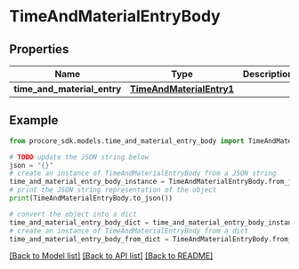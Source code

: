 # TimeAndMaterialEntryBody


## Properties

Name | Type | Description | Notes
------------ | ------------- | ------------- | -------------
**time_and_material_entry** | [**TimeAndMaterialEntry1**](TimeAndMaterialEntry1.md) |  | 

## Example

```python
from procore_sdk.models.time_and_material_entry_body import TimeAndMaterialEntryBody

# TODO update the JSON string below
json = "{}"
# create an instance of TimeAndMaterialEntryBody from a JSON string
time_and_material_entry_body_instance = TimeAndMaterialEntryBody.from_json(json)
# print the JSON string representation of the object
print(TimeAndMaterialEntryBody.to_json())

# convert the object into a dict
time_and_material_entry_body_dict = time_and_material_entry_body_instance.to_dict()
# create an instance of TimeAndMaterialEntryBody from a dict
time_and_material_entry_body_from_dict = TimeAndMaterialEntryBody.from_dict(time_and_material_entry_body_dict)
```
[[Back to Model list]](../README.md#documentation-for-models) [[Back to API list]](../README.md#documentation-for-api-endpoints) [[Back to README]](../README.md)


